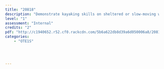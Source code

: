 ```yaml
---
title: "20818"
description: "Demonstrate kayaking skills on sheltered or slow-moving water"
level: "1"
assessment: "Internal"
credits: "2"
pdf: "http://c1940652.r52.cf0.rackcdn.com/5b6a622db8d39a6d050006a8/20818.pdf"
categories:
    - "OTE1S"
    
    
    
    
---
```

